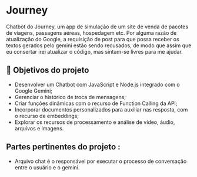 
# Journey

Chatbot do Journey, um app de simulação de um site de venda de pacotes de viagens, passagens aéreas, hospedagem etc. Por alguma razão de atualização do Google, a requisição de post para que possa receber os textos gerados pelo gemini estão sendo recusados, de modo que assim que eu consertar irei atualizar o código, mas sintam-se livres para me ajudar. 

## 🔨 Objetivos do projeto


- Desenvolver um Chatbot com JavaScript e Node.js integrado com o Google Gemini;
- Gerenciar o histórico de troca de mensagens;
- Criar funções dinâmicas com o recurso de Function Calling da API;
- Incorporar documentos personalizados para auxiliar nas resposta, com o recurso de embeddings;
- Explorar os recursos de processamento e análise de vídeo, áudio, arquivos e imagens.

## Partes pertinentes do projeto :

- Arquivo chat é o responsável por executar o processo de conversação entre
  o usuário e o gemini. 
